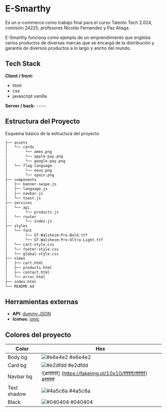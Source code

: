 # E-Smarthy

Es un e-commerce como trabajo final para el curso Talento Tech 2.024, comisión 24225, profesores Nicolás Fernandez y Paz Aliaga.

E-Smarthy funciona como ejemplo de un emprendimiento que engloba varios productos de diversas marcas que se encarga de la distribución y garantía de diversos productos a lo largo y ancho del mundo.

## Tech Stack

**Client / front:**

- html
- css
- javascript vanilla

**Server / back:** -----

## Estructura del Proyecto

Esquema básico de la estructura del proyecto

```bash
├── assets
│   └── cards
│        └── amex.png
│        └── apple-pay.png
│        └── google-pay.png
│   └── flag-language
│        └── eeuu.png
│        └── spain.png
├── components
│   ├── banner-swipe.js
│   ├── language.js
│   ├── navbar.js
│   └── toast.js
├── services
│   └── api
│        └── products.js
│   └── router
│        └── index.js
├── styles
│   └── font
│        └── GT-Walsheim-Pro-Bold.ttf
│        └── GT-Walsheim-Pro-Ultra-Light.ttf
│   └── cart-style.css
│   └── footer-style.css
│   └── global-style.css
├── views
│   ├── cart.html
│   ├── products.html
│   ├── contact.html
│   └── error.html
├── index.html
└── README.md

```

## Herramientas externas

- **API:** [dummy JSON](https://dummyjson.com/)
- **Iconos:** [ionic](https://ionic.io/ionicons)

## Colores del proyecto

| Color       | Hex                                                         |
| ----------- | ----------------------------------------------------------- |
| Body bg     | ![#e6e4e2](https://fakeimg.pl/10x10/e6e4e2/e6e4e2) #e6e4e2  |
| Card bg     | ![#e2dfdd](https://fakeimg.pl/10x10/e2dfdd/e2dfdd) #e2dfdd  |
| Navbar bg   | ![#ffffff] (https://fakeimg.pl/10x10/ffffff/ffffff) #ffffff |
| Text shadow | ![#4a5c6a](https://fakeimg.pl/10x10/4a5c6a/4a5c6a) #4a5c6a  |
| Black       | ![#040404](https://fakeimg.pl/10x10/040404/040404) #040404  |
